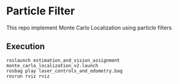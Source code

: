 # Particle Filter
This repo implement Monte Carlo Localization using particle filters

## Execution
```
roslaunch estimation_and_vision_assignment monte_carlo_localization_v2.launch
rosbag play laser_controls_and_odometry.bag
rosrun rviz rviz    
```